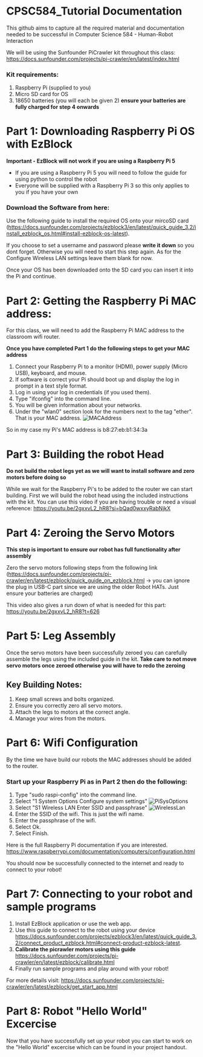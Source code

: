 # CPSC584_Tutorial Documentation

This github aims to capture all the required material and documentation needed to be successful in Computer Science 584 - Human-Robot Interaction 

We will be using the Sunfounder PiCrawler kit throughout this class: 
https://docs.sunfounder.com/projects/pi-crawler/en/latest/index.html

### Kit requirements:
1. Raspberry Pi (supplied to you)
2. Micro SD card for OS
3. 18650 batteries (you will each be given 2)
   **ensure your batteries are fully charged for step 4 onwards**


# Part 1: Downloading Raspberry Pi OS with EzBlock
**Important - EzBlock will not work if you are using a Raspberry Pi 5**
- If you are using a Raspberry Pi 5 you will need to follow the guide for using python to control the robot
- Everyone will be supplied with a Raspberry Pi 3 so this only applies to you if you have your own

### Download the Software from here:
Use the following guide to install the required OS onto your mircoSD card (https://docs.sunfounder.com/projects/ezblock3/en/latest/quick_guide_3.2/install_ezblock_os.html#install-ezblock-os-latest).

If you choose to set a username and password please **write it down** so you dont forget. Otherwise you will need to start this step again.
As for the Configure Wireless LAN settings leave them blank for now.

Once your OS has been downloaded onto the SD card you can insert it into the Pi and continue.


# Part 2: Getting the Raspberry Pi MAC address:
For this class, we will need to add the Raspberry Pi MAC address to the classroom wifi router.

**Once you have completed Part 1 do the following steps to get your MAC address**
1. Connect your Raspberry Pi to a monitor (HDMI), power supply (Micro USB), keyboard, and mouse.
2. If software is correct your Pi should boot up and display the log in prompt in a text style format.
3. Log in using your log in credentials (if you used them).
4. Type "ifconfig" into the command line.
5. You will be given information about your networks.
6. Under the "wlan0" section look for the numbers next to the tag "ether". That is your MAC address.
![MACAddress](https://github.com/user-attachments/assets/3315a668-99e7-423b-a8c6-b64399d74388)

So in my case my Pi's MAC address is b8:27:eb:b1:34:3a


# Part 3: Building the robot Head
**Do not build the robot legs yet as we will want to install software and zero motors before doing so**

While we wait for the Raspberry Pi's to be added to the router we can start building. First we will build the robot head using the included instructions with the kit. 
You can use this video if you are having trouble or need a visual reference: 
https://youtu.be/2gxxvL2_hR8?si=bQad0wxxyRabNjkX


# Part 4: Zeroing the Servo Motors
**This step is important to ensure our robot has full functionality after assembly**

Zero the servo motors following steps from the following link (https://docs.sunfounder.com/projects/pi-crawler/en/latest/ezblock/quick_guide_on_ezblock.html -> you can ignore the plug in USB-C part since we are using the older Robot HATs. Just ensure your batteries are charged)

This video also gives a run down of what is needed for this part:
https://youtu.be/2gxxvL2_hR8?t=626


# Part 5: Leg Assembly
Once the servo motors have been successfully zeroed you can carefully assemble the legs using the included guide in the kit.
**Take care to not move servo motors once zeroed otherwise you will have to redo the zeroing**

## Key Building Notes:
1. Keep small screws and bolts organized.
2. Ensure you correctly zero all servo motors.
3. Attach the legs to motors at the correct angle.
4. Manage your wires from the motors.


# Part 6: Wifi Configuration 
By the time we have build our robots the MAC addresses should be added to the router.

### Start up your Raspberry Pi as in Part 2 then do the following:
1. Type "sudo raspi-config" into the command line.
2. Select "1 System Options      Configure system settings"
![PiSysOptions](https://github.com/user-attachments/assets/c30a0cd0-8f51-457b-9983-cc4163893209)
4. Select "S1 Wireless LAN       Enter SSID and passphrase"
![WirelessLan](https://github.com/user-attachments/assets/6dd247b5-40c0-49b3-ba90-71c6fa7cabfc)
6. Enter the SSID of the wifi. This is just the wifi name.
7. Enter the passphrase of the wifi.
8. Select Ok.
9. Select Finish.

Here is the full Raspberry Pi documentation if you are interested. https://www.raspberrypi.com/documentation/computers/configuration.html

You should now be successfully connected to the internet and ready to connect to your robot!


# Part 7: Connecting to your robot and sample programs
1. Install EzBlock application or use the web app.
2. Use this guide to connect to the robot using your device https://docs.sunfounder.com/projects/ezblock3/en/latest/quick_guide_3.2/connect_product_ezblock.html#connect-product-ezblock-latest.
3. **Calibrate the picrawler motors using this guide** https://docs.sunfounder.com/projects/pi-crawler/en/latest/ezblock/calibrate.html
4. Finally run sample programs and play around with your robot!

For more details visit: https://docs.sunfounder.com/projects/pi-crawler/en/latest/ezblock/get_start_app.html

# Part 8: Robot "Hello World" Excercise 
Now that you have successfully set up your robot you can start to work on the "Hello World" excercise which can be found in your project handout.






